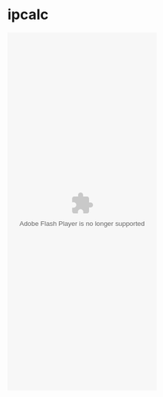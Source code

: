 # ipcalc

<object width="425" height="350">
  <param name="movie" value="https://youtu.be/86uVJzS5bJE" />
  <param name="wmode" value="transparent" />
  <embed src="https://youtu.be/86uVJzS5bJE"
         type="application/x-shockwave-flash"
         wmode="transparent" width="300" height="720" />
</object>
